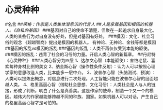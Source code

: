 # 心灵种种

#名言
##*荣格：作家是人类集体潜意识的代言人*
##*人是承载基因和模因的机器人。《自私的基因》*
###基因对自己的使命不清楚，但聚在一起追求自身最大化。人类的某些行为对自身没有好处，但是对基因有好处。
###模因：文化、社会习俗的观念  《超越智商》提出是模因的机器人。 有神论、无神论、金钱等都是模因
##基因的叛乱vs模因的叛乱
###基因的叛乱：人类不再仅仅受到本能的驱使。
###模因的叛乱：违背了社会的习俗的力量。开启人类心智的新篇章。
##丹尼特《心灵种种》
###人类心智分为四层
1、达尔文心智（本能驱使）：害怕老鼠、喜欢每种身材比例的美女
2、纳金斯心智（操作性条件反射）：认为人可以按照心理学家的意思改造人类，比本能多一层中介。
3、波普尔心智（头脑测试、预演）：人类可以提炼出概念，对信息进行二次处理。人工智能只能在波普尔心智的层面超越人类。
4、格里高丽心智（借助社会思想、文化习俗）：人类社会是人与人的链接，形成了判断，明白了什么是真善美。这是作家的使命，制造一个又一个的模因。越伟大的作家越能够跨越不同的种族、国家。如果机器人可以对话，产生自己的格里高丽心智才是可怕的。
